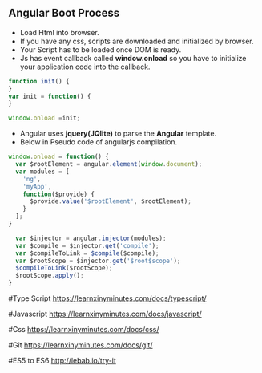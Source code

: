 Angular Boot Process
--------------------

- Load Html into browser.
- If you have any css, scripts are downloaded and initialized by browser.
- Your Script has to be loaded once DOM is ready.
- Js has event callback called **window.onload** so you have to initialize your application code into the callback.

``` javascript
function init() {
}
var init = function() {
}

window.onload =init;
```

- Angular uses **jquery(JQlite)** to parse the **Angular** template.
- Below in Pseudo code of angularjs compilation.

``` javascript 
window.onload = function() {
  var $rootElement = angular.element(window.document);
  var modules = [
    'ng',
    'myApp',
    function($provide) {
      $provide.value('$rootElement', $rootElement);
    }
  ];
}

  var $injector = angular.injector(modules);
  var $compile = $injector.get('compile');
  var $compileToLink = $compile($compile);
  var $rootScope = $injector.get('$root$scope');
  $compileToLink($rootScope);
  $rootScope.apply();
}
```


#Type Script
https://learnxinyminutes.com/docs/typescript/

#Javascript
https://learnxinyminutes.com/docs/javascript/

#Css
https://learnxinyminutes.com/docs/css/

#Git
https://learnxinyminutes.com/docs/git/

#ES5 to ES6
http://lebab.io/try-it
